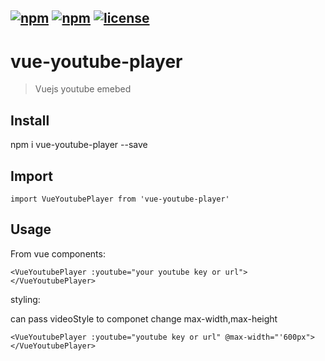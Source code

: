 [![npm](https://img.shields.io/npm/dt/vue-youtube-player.svg?style=plastic)](https://www.npmjs.com/package/vue-youtube-player)
[![npm](https://img.shields.io/npm/l/vue-youtube-player.svg?style=plastic)](https://www.npmjs.com/package/vue-youtube-player)
[![license](https://img.shields.io/github/license/akulubala/vue-youtube-player.svg?style=plastic)]()
---
# vue-youtube-player

> Vuejs youtube emebed

## Install 

npm i vue-youtube-player --save 

## Import

`import VueYoutubePlayer from 'vue-youtube-player'` 

## Usage

From vue components:

`<VueYoutubePlayer :youtube="your youtube key or url"></VueYoutubePlayer>`

styling:

can pass videoStyle to componet change max-width,max-height

`<VueYoutubePlayer :youtube="youtube key or url" @max-width="'600px"></VueYoutubePlayer>`
